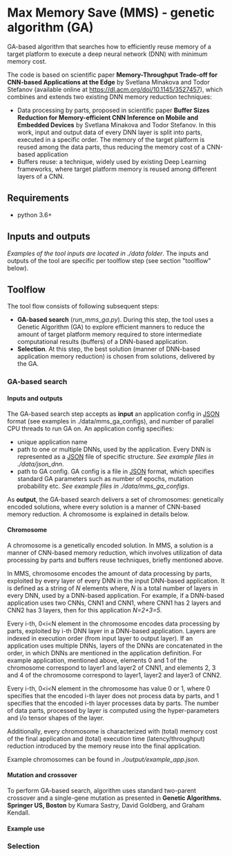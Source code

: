 # Max Memory Save (MMS) - genetic algorithm (GA)

GA-based algorithm that searches how to efficiently reuse memory of a target platform to execute a deep neural network (DNN) with minimum memory cost.

The code is based on scientific paper **Memory-Throughput Trade-off for CNN-based Applications at the Edge** by Svetlana Minakova and Todor Stefanov (available online at https://dl.acm.org/doi/10.1145/3527457), which combines and extends two existing DNN memory reduction techniques:
* Data processing by parts, proposed in scientific paper **Buffer Sizes Reduction for Memory-efficient CNN Inference on Mobile and Embedded Devices** by Svetlana Minakova and Todor Stefanov. In this work, input and output data of every DNN layer is split into parts, executed in a specific order. The memory of the target platform is reused among the data parts, thus reducing the memory cost of a CNN-based application
* Buffers reuse: a technique, widely used by existing Deep Learning frameworks, where target platform memory is reused among different layers of a CNN.

## Requirements
* python 3.6+

## Inputs and outputs
*Examples of the tool inputs are located in ./data folder*.
The inputs and outputs of the tool are specific per toolflow step (see section "toolflow" below).

## Toolflow
The tool flow consists of following subsequent steps:
* **GA-based search** (*run_mms_ga.py*). During this step, the tool uses a Genetic Algorithm (GA) to explore efficient manners to reduce the amount of target platform memory required to store intermediate computational results (buffers) of a DNN-based application.
* **Selection**. At this step, the best solution (manner of DNN-based application memory reduction) is chosen from solutions, delivered by the GA.

### GA-based search

#### Inputs and outputs
The GA-based search step accepts as **input** an application config in [JSON](https://www.json.org/json-en.html) format (see examples in ./data/mms_ga_configs), and number of parallel CPU threads to run GA on. An application config specifies:
* unique application name
* path to one or multiple DNNs, used by the application. Every DNN is represented as a [JSON](https://www.json.org/json-en.html) file of specific structure. *See example files in ./data/json_dnn*.
* path to GA config. GA config is a file in [JSON](https://www.json.org/json-en.html) format, which specifies standard GA parameters such as number of epochs, mutation probability etc. *See example files in ./data/mms_ga_configs*.

As **output**, the GA-based search delivers a set of chromosomes: genetically encoded solutions, 
where every solution is a manner of CNN-based memory reduction. A chromosome is explained in details below.


#### Chromosome
A chromosome is a genetically encoded solution. In MMS, a solution is a manner of CNN-based memory reduction, which involves 
utilization of data processing by parts and buffers reuse techniques, briefly mentioned above.

In MMS, chromosome encodes the amount of data processing by parts, exploited by every layer of every DNN in the input DNN-based application.
It is defined as a string of *N* elements where, *N* is a total number of layers in every DNN, used by a DNN-based application. 
For example, if a DNN-based application uses two CNNs, CNN1 and CNN1, where CNN1 has 2 layers and CNN2 has 3 layers, then for this application *N=2+3=5*.

Every i-th, 0<i<N element in the chromosome encodes data processing by parts, exploited by i-th DNN layer in a DNN-based application. 
Layers are indexed in execution order (from input layer to output layer). If an application 
uses multiple DNNs, layers of the DNNs are concatenated in the order, in which DNNs are mentioned in the application definition. For example application, 
mentioned above, elements 0 and 1 of the chromosome correspond to layer1 and layer2 of CNN1, and elements 2, 3 and 4 of the chromosome 
correspond to layer1, layer2 and layer3 of CNN2.

Every i-th, 0<i<N element in the chromosome has value 0 or 1, where 0 specifies that the encoded i-th layer does not process data by parts, and 1 specifies that 
the encoded i-th layer processes data by parts. The number of data parts, processed by layer is computed using the hyper-parameters and i/o tensor shapes of the layer.

Additionally, every chromosome is characterized with (total) memory cost of the final application and (total) execution time (latency/throughput) reduction introduced by the memory reuse into the final application.

Example chromosomes can be found in *./output/example_app.json*.

#### Mutation and crossover
To perform GA-based search, algorithm uses standard two-parent crossover and a single-gene mutation as presented in **Genetic Algorithms. Springer US, Boston** by Kumara Sastry, David Goldberg, and Graham Kendall.

#### Example use

### Selection

